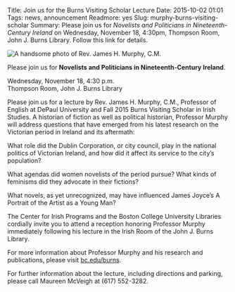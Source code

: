 Title: Join us for the Burns Visiting Scholar Lecture
Date: 2015-10-02 01:01 
Tags: news, announcement 
Readmore: yes
Slug: murphy-burns-visiting-scholar
Summary: Please join us for <em>Novelists and Politicians in Nineteenth-Century Ireland</em> on Wednesday, November 18, 4:30pm, Thompson Room, John J. Burns Library. Follow this link for details. 

<img src="http://library.bc.edu/theme/img/news/2015-10/murphy.png" alt="A handsome photo of Rev. James H. Murphy, C.M." class="float_left">
<p>Please join us for <strong>Novelists and Politicians in Nineteenth-Century Ireland</strong>. </p>

<p>Wednesday, November 18, 4:30 p.m. <br />
Thompson Room, John J. Burns Library</p>

 
<p>Please join us for a lecture by Rev. James H. Murphy, C.M., Professor of English at DePaul University and Fall 2015 Burns Visiting Scholar in Irish Studies.  A historian of fiction as well as political historian, Professor Murphy will address questions that have emerged from his latest research on the Victorian period in Ireland and its aftermath:</p>


<p>What role did the Dublin Corporation, or city council, play in the national politics of Victorian Ireland, and how did it affect its service to the city’s population?</p>


<p>What agendas did women novelists of the period pursue? What kinds of feminisms did they advocate in their fictions?</p>


<p>What novels, as yet unrecognized, may have influenced James Joyce’s A Portrait of the Artist as a Young Man?</p>


<p>The Center for Irish Programs and the Boston College University Libraries cordially invite you to attend a reception honoring Professor Murphy immediately following his lecture in the Irish Room of the John J. Burns Library.</p>


<p>For more information about Professor Murphy and his research and publications, please visit <a href="http://www.bc.edu/burns">bc.edu/burns</a>.</p>


<p>For further information about the lecture, including directions and parking, please call Maureen McVeigh at (617) 552-3282.</p>